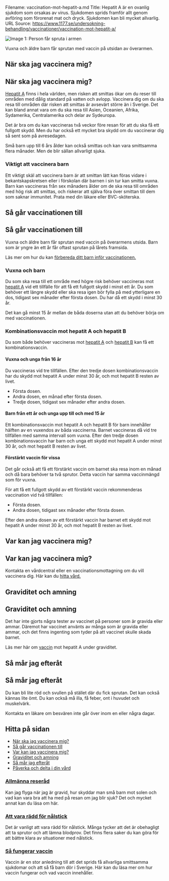 Filename: vaccination-mot-hepatit-a.md
Title: Hepatit A är en ovanlig sjukdom som orsakas av virus. Sjukdomen sprids framför allt genom avföring som förorenat mat och dryck. Sjukdomen kan bli mycket allvarlig.
URL Source: https://www.1177.se/undersokning-behandling/vaccinationer/vaccination-mot-hepatit-a/

![Image 1: Person får spruta i armen](https://www.1177.se/globalassets/1177/nationell/media/fotografier/behandlingar-och-hjalpmedel/nalar-och-vaccinationer/vaccin-1.jpg?saved=2021-05-27+02:33)

Vuxna och äldre barn får sprutan med vaccin på utsidan av överarmen.

När ska jag vaccinera mig?
--------------------------

När ska jag vaccinera mig?
--------------------------

[Hepatit A](https://www.1177.se/sjukdomar--besvar/mage-och-tarm/lever-galla-och-bukspottkortel/hepatit-a/) finns i hela världen, men risken att smittas ökar om du reser till områden med dålig standard på vatten och avlopp. Vaccinera dig om du ska resa till områden där risken att smittas är avsevärt större än i Sverige. Det kan bland annat vara om du ska resa till Asien, Oceanien, Afrika, Sydamerika, Centralamerika och delar av Sydeuropa.

Det är bra om du kan vaccineras två veckor före resan för att du ska få ett fullgott skydd. Men du har också ett mycket bra skydd om du vaccinerar dig så sent som på avresedagen.

Små barn upp till 6 års ålder kan också smittas och kan vara smittsamma flera månader. Men de blir sällan allvarligt sjuka.

### **Viktigt att vaccinera barn**

Ett viktigt skäl att vaccinera barn är att smittan lätt kan föras vidare i bekantskapskretsen eller i förskolan där barnen i sin tur kan smitta vuxna. Barn kan vaccineras från sex månaders ålder om de ska resa till områden med hög risk att smittas, och riskerar att själva föra över smittan till dem som saknar immunitet. Prata med din läkare eller BVC-sköterska.

Så går vaccinationen till
-------------------------

Så går vaccinationen till
-------------------------

Vuxna och äldre barn får sprutan med vaccin på överarmens utsida. Barn som är yngre än ett år får oftast sprutan på lårets framsida.

Läs mer om hur du kan [förbereda ditt barn inför vaccinationen.](https://www.1177.se/barn--gravid/vard-och-stod-for-barn/forbereda-barn-for-besok-i-varden/)

### Vuxna och barn

Du som ska resa till ett område med högre risk behöver vaccineras mot [hepatit A](https://www.1177.se/sjukdomar--besvar/mage-och-tarm/lever-galla-och-bukspottkortel/hepatit-a/) vid ett tillfälle för att få ett fullgott skydd i minst ett år. Du som behöver ett längre skydd eller ska resa igen bör fylla på med ytterligare en dos, tidigast sex månader efter första dosen. Du har då ett skydd i minst 30 år.

Det kan gå minst 15 år mellan de båda doserna utan att du behöver börja om med vaccinationen.

### Kombinationsvaccin mot hepatit A och hepatit B

Du som både behöver vaccineras mot [hepatit A](https://www.1177.se/sjukdomar--besvar/mage-och-tarm/lever-galla-och-bukspottkortel/hepatit-a/) och [hepatit B](https://www.1177.se/sjukdomar--besvar/konsorgan/konssjukdomar/hepatit-b/) kan få ett kombinationsvaccin.

#### Vuxna och unga från 16 år

Du vaccineras vid tre tillfällen. Efter den tredje dosen kombinationsvaccin har du skydd mot hepatit A under minst 30 år, och mot hepatit B resten av livet.

*   Första dosen.
*   Andra dosen, en månad efter första dosen.
*   Tredje dosen, tidigast sex månader efter andra dosen.

#### Barn från ett år och unga upp till och med 15 år

Ett kombinationsvaccin mot hepatit A och hepatit B för barn innehåller hälften av en vuxendos av båda vaccinerna. Barnet vaccineras då vid tre tillfällen med samma intervall som vuxna. Efter den tredje dosen kombinationsvaccin har barn och unga ett skydd mot hepatit A under minst 30 år, och mot hepatit B resten av livet.

#### **Förstärkt vaccin för vissa**

Det går också att få ett förstärkt vaccin om barnet ska resa inom en månad och då bara behöver ta två sprutor. Detta vaccin har samma vaccinmängd som för vuxna.

För att få ett fullgott skydd av ett förstärkt vaccin rekommenderas vaccination vid två tillfällen:

*   Första dosen.
*   Andra dosen, tidigast sex månader efter första dosen.

Efter den andra dosen av ett förstärkt vaccin har barnet ett skydd mot hepatit A under minst 30 år, och mot hepatit B resten av livet.

Var kan jag vaccinera mig?
--------------------------

Var kan jag vaccinera mig?
--------------------------

Kontakta en vårdcentral eller en vaccinationsmottagning om du vill vaccinera dig. Här kan du [hitta vård.](https://www.1177.se/hitta-vard/)

Graviditet och amning
---------------------

Graviditet och amning
---------------------

Det har inte gjorts några tester av vaccinet på personer som är gravida eller ammar. Däremot har vaccinet använts av många som är gravida eller ammar, och det finns ingenting som tyder på att vaccinet skulle skada barnet.

Läs mer här om [vaccin](https://www.1177.se/lankbiblioteket/nationella-lankar/i/infpreg--kunskapscentrum-for-infektioner-under-graviditet/infpreg-vaccinationer/) mot hepatit A under graviditet.

Så mår jag efteråt
------------------

Så mår jag efteråt
------------------

Du kan bli lite röd och svullen på stället där du fick sprutan. Det kan också kännas lite ömt. Du kan också må illa, få feber, ont i huvudet och muskelvärk.

Kontakta en läkare om besvären inte går över inom en eller några dagar.

Hitta på sidan
--------------

*   [När ska jag vaccinera mig?](https://www.1177.se/undersokning-behandling/vaccinationer/vaccination-mot-hepatit-a/#section-41097)
*   [Så går vaccinationen till](https://www.1177.se/undersokning-behandling/vaccinationer/vaccination-mot-hepatit-a/#section-41098)
*   [Var kan jag vaccinera mig?](https://www.1177.se/undersokning-behandling/vaccinationer/vaccination-mot-hepatit-a/#section-172287)
*   [Graviditet och amning](https://www.1177.se/undersokning-behandling/vaccinationer/vaccination-mot-hepatit-a/#section-41099)
*   [Så mår jag efteråt](https://www.1177.se/undersokning-behandling/vaccinationer/vaccination-mot-hepatit-a/#section-41100)
*   [Påverka och delta i din vård](https://www.1177.se/undersokning-behandling/vaccinationer/vaccination-mot-hepatit-a/#section-172288)

### [Allmänna reseråd](https://www.1177.se/liv--halsa/reserad-och-vaccinationer/allmanna-reserad/)

Kan jag flyga när jag är gravid, hur skyddar man små barn mot solen och vad kan vara bra att ha med på resan om jag blir sjuk? Det och mycket annat kan du läsa om här.

### [Att vara rädd för nålstick](https://www.1177.se/undersokning-behandling/undersokningar-och-provtagning/provtagning-och-matningar/att-vara-radd-for-nalstick/)

Det är vanligt att vara rädd för nålstick. Många tycker att det är obehagligt att ta sprutor och att lämna blodprov. Det finns flera saker du kan göra för att bättre klara av situationer med nålstick.

### [Så fungerar vaccin](https://www.1177.se/undersokning-behandling/vaccinationer/sa-fungerar-vaccin/)

Vaccin är en stor anledning till att det sprids få allvarliga smittsamma sjukdomar och att så få barn dör i Sverige. Här kan du läsa mer om hur vaccin fungerar och vad vaccin innehåller.